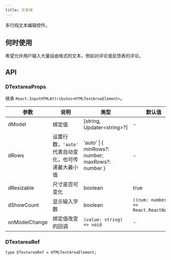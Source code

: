 ```yaml
---
title: 文本域
---
```


多行纯文本编辑控件。

## 何时使用

希望允许用户输入大量自由格式的文本，例如对评论或反馈表的评论。

## API

### DTextareaProps

继承 `React.InputHTMLAttributes<HTMLTextAreaElement>`。

<!-- prettier-ignore-start -->
| 参数 | 说明 | 类型 | 默认值 | 
| --- | --- | --- | --- | 
| dModel | 绑定值 | [string, Updater\<string\>?] | - |
| dRows | 设置行数，`'auto'` 代表自动变化，也可传递最大最小值   | 'auto' \| { minRows?: number; maxRows?: number } | - |
| dResizable | 尺寸是否可变化 | boolean | true |
| dShowCount | 显示输入字数 | boolean | `((num: number) => React.ReactNode)` | false |
| onModelChange | 绑定值改变的回调 | `(value: string) => void` | - |
<!-- prettier-ignore-end -->

### DTextareaRef

```tsx
type DTextareaRef = HTMLTextAreaElement;
```
